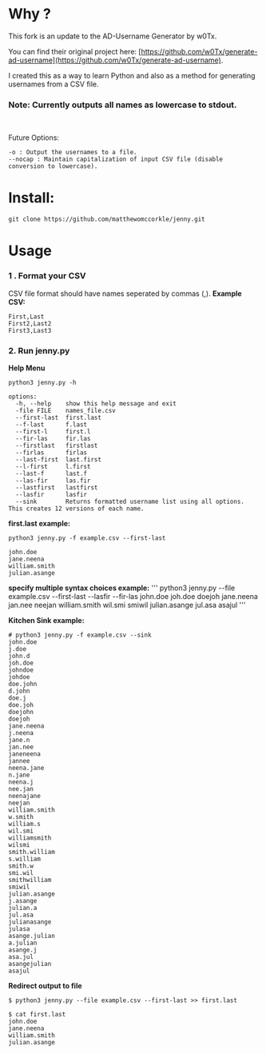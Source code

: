 # Why ?


This fork is an update to the AD-Username Generator by w0Tx.

You can find their original project here: [https://github.com/w0Tx/generate-ad-username](https://github.com/w0Tx/generate-ad-username).

I created this as a way to learn Python and also as a method for generating usernames from a CSV file. 
<br>
### Note: Currently outputs all names as lowercase to stdout.
<br>

Future Options:
```
-o : Output the usernames to a file.
--nocap : Maintain capitalization of input CSV file (disable conversion to lowercase).
```

# Install:

```
git clone https://github.com/matthewomccorkle/jenny.git
```

# Usage

### 1 . Format your CSV

CSV file format should have names seperated by commas (,).
**Example CSV:**

```
First,Last
First2,Last2
First3,Last3
```
### 2. Run jenny.py

**Help Menu**
```
python3 jenny.py -h

options:
  -h, --help    show this help message and exit
  -file FILE    names_file.csv
  --first-last  first.last
  --f-last      f.last
  --first-l     first.l
  --fir-las     fir.las
  --firstlast   firstlast
  --firlas      firlas
  --last-first  last.first
  --l-first     l.first
  --last-f      last.f
  --las-fir     las.fir
  --lastfirst   lastfirst
  --lasfir      lasfir
  --sink        Returns formatted username list using all options. This creates 12 versions of each name.
```
**first.last example:**
```
python3 jenny.py -f example.csv --first-last

john.doe
jane.neena
william.smith
julian.asange
```

**specify multiple syntax choices example:**
'''
python3 jenny.py --file example.csv --first-last --lasfir --fir-las
john.doe
joh.doe
doejoh
jane.neena
jan.nee
neejan
william.smith
wil.smi
smiwil
julian.asange
jul.asa
asajul
'''

**Kitchen Sink example:**  

```
# python3 jenny.py -f example.csv --sink
john.doe
j.doe
john.d
joh.doe
johndoe
johdoe
doe.john
d.john
doe.j
doe.joh
doejohn
doejoh
jane.neena
j.neena
jane.n
jan.nee
janeneena
jannee
neena.jane
n.jane
neena.j
nee.jan
neenajane
neejan
william.smith
w.smith
william.s
wil.smi
williamsmith
wilsmi
smith.william
s.william
smith.w
smi.wil
smithwilliam
smiwil
julian.asange
j.asange
julian.a
jul.asa
julianasange
julasa
asange.julian
a.julian
asange.j
asa.jul
asangejulian
asajul
```

**Redirect output to file**
```
$ python3 jenny.py --file example.csv --first-last >> first.last

$ cat first.last 
john.doe
jane.neena
william.smith
julian.asange
